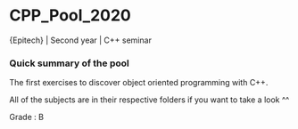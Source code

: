 # CPP_Pool_2020
{Epitech} | Second year | C++ seminar

###  Quick summary of the pool

The first exercises to discover object oriented programming with C++.

All of the subjects are in their respective folders if you want to take a look ^^

Grade : B
